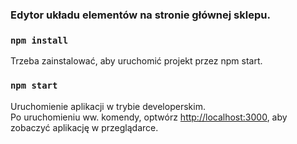 ### Edytor układu elementów na stronie głównej sklepu.

### `npm install`

Trzeba zainstalować, aby uruchomić projekt przez npm start.

### `npm start`
Uruchomienie aplikacji w trybie developerskim.<br />
Po uruchomieniu ww. komendy, optwórz [http://localhost:3000](http://localhost:3000), aby zobaczyć aplikację w przeglądarce.<br />